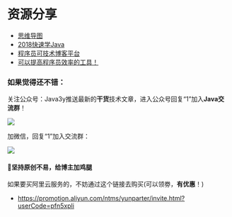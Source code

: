 # 资源分享 #


- [思维导图](mindmap.md)
- [2018快速学Java](learnjava.md)
- [程序员可技术博客平台](blogplatform.md)
- [可以提高程序员效率的工具！](https://segmentfault.com/a/1190000018993259)


### 如果觉得还不错： ###

关注公众号：Java3y推送最新的**干货**技术文章，进入公众号回复“1”加入**Java交流群**！

![](https://user-gold-cdn.xitu.io/2018/2/28/161dc06a373e4f4d?w=258&h=258&f=jpeg&s=27005)


加微信，回复“1”加入交流群：


![](https://user-gold-cdn.xitu.io/2019/7/13/16be9f6350187ae2?w=564&h=786&f=png&s=156728)



#### :sparkling_heart:坚持原创不易，给博主加鸡腿 ####


如果要买阿里云服务的，不妨通过这个链接去购买(可以领劵，**有优惠**！)

- https://promotion.aliyun.com/ntms/yunparter/invite.html?userCode=pfn5xpli

